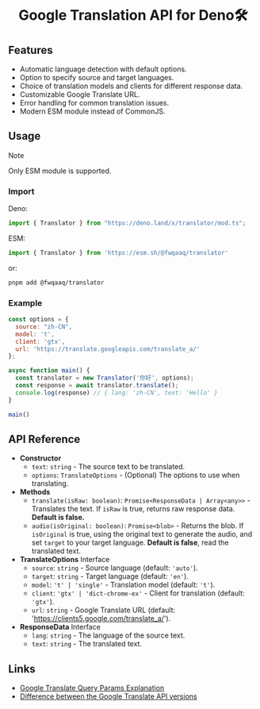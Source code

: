 <div align=center>
   <h1>Google Translation API for Deno🛠️</h1>
</div>

## Features

* Automatic language detection with default options.
* Option to specify source and target languages.
* Choice of translation models and clients for different response data.
* Customizable Google Translate URL.
* Error handling for common translation issues.
* Modern ESM module instead of CommonJS.

## Usage

> [!NOTE]
> Only ESM module is supported.

### Import

Deno:

```js
import { Translator } from "https://deno.land/x/translator/mod.ts";
```

ESM:

```js
import { Translator } from 'https://esm.sh/@fwqaaq/translator'
```

or:

```sh
pnpm add @fwqaaq/translator
```

### Example

```js
const options = {
  source: "zh-CN",
  model: 't',
  client: 'gtx',
  url: 'https://translate.googleapis.com/translate_a/'
};

async function main() {
  const translator = new Translator('你好', options);
  const response = await translator.translate();
  console.log(response) // { lang: 'zh-CN', text: 'Hello' }
}

main()
```

## API Reference

* **Constructor**
  * `text`: `string` - The source text to be translated.
  * `options`: `TranslateOptions` - (Optional) The options to use when translating.
* **Methods**
  * `translate(isRaw: boolean)`: `Promise<ResponseData | Array<any>>` - Translates the text. If `isRaw` is true, returns raw response data. **Default is false.**
  * `audio(isOriginal: boolean)`: `Promise<blob>` - Returns the blob. If `isOriginal` is true, using the original text to generate the audio, and set `target` to your target language. **Default is false**, read the translated text.
* **TranslateOptions** Interface
  * `source`: `string` - Source language (default: `'auto'`).
  * `target`: `string` - Target language (default: `'en'`).
  * `model`: `'t' | 'single'` - Translation model (default: `'t'`).
  * `client`: `'gtx' | 'dict-chrome-ex'` - Client for translation (default: `'gtx'`).
  * `url`: `string` - Google Translate URL (default: '<https://clients5.google.com/translate_a/>').
* **ResponseData** Interface
  * `lang`: `string` - The language of the source text.
  * `text`: `string` - The translated text.

## Links

* [Google Translate Query Params Explanation](https://stackoverflow.com/questions/26714426/what-is-the-meaning-of-google-translate-query-params/29537590#29537590)
* [Difference between the Google Translate API versions](https://stackoverflow.com/questions/57397073/difference-between-the-google-translate-api)
